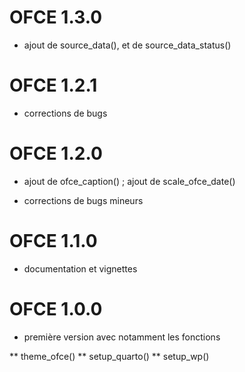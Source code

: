 # OFCE 1.3.0

* ajout de source_data(), et de source_data_status()

# OFCE 1.2.1

* corrections de bugs 

# OFCE 1.2.0
  
* ajout de ofce_caption() ; ajout de scale_ofce_date()

* corrections de bugs mineurs

# OFCE 1.1.0

* documentation et vignettes

# OFCE 1.0.0

* première version avec notamment les fonctions

** theme_ofce()
** setup_quarto()
** setup_wp()

